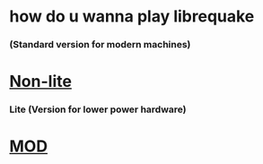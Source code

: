 # how do u wanna play librequake

### (Standard version for modern machines)
# [Non-lite](lq1-nonlite-ogg-mp3.md)



### Lite (Version for lower power hardware)
# [MOD](lq1-lite-ogg-mp3.md)
